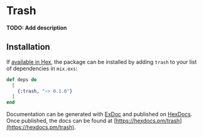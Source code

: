 # Trash

**TODO: Add description**

## Installation

If [available in Hex](https://hex.pm/docs/publish), the package can be installed
by adding `trash` to your list of dependencies in `mix.exs`:

```elixir
def deps do
  [
    {:trash, "~> 0.1.0"}
  ]
end
```

Documentation can be generated with [ExDoc](https://github.com/elixir-lang/ex_doc)
and published on [HexDocs](https://hexdocs.pm). Once published, the docs can
be found at [https://hexdocs.pm/trash](https://hexdocs.pm/trash).

